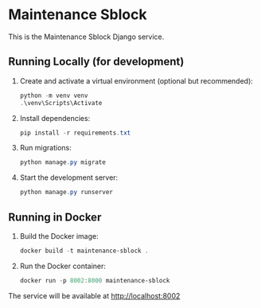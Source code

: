 # Maintenance Sblock

This is the Maintenance Sblock Django service.

## Running Locally (for development)

1. Create and activate a virtual environment (optional but recommended):
   ```powershell
   python -m venv venv
   .\venv\Scripts\Activate
   ```
2. Install dependencies:
   ```powershell
   pip install -r requirements.txt
   ```
3. Run migrations:
   ```powershell
   python manage.py migrate
   ```
4. Start the development server:
   ```powershell
   python manage.py runserver
   ```

## Running in Docker

1. Build the Docker image:
   ```powershell
   docker build -t maintenance-sblock .
   ```
2. Run the Docker container:
   ```powershell
   docker run -p 8002:8000 maintenance-sblock
   ```

The service will be available at [http://localhost:8002](http://localhost:8002)
